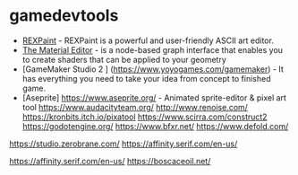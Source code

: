 # gamedevtools


- [REXPaint](http://www.gridsagegames.com/rexpaint/index.html) - REXPaint is a powerful and user-friendly ASCII art editor.
- [The Material Editor](https://docs.unrealengine.com/en-us/Engine/Rendering/Materials/Editor) -  is a node-based graph interface that enables you to create shaders that can be applied to your geometry
- [GameMaker Studio 2 ] (https://www.yoyogames.com/gamemaker) - It has everything you need to take your idea from concept to finished game.
- [Aseprite] https://www.aseprite.org/ - Animated sprite-editor & pixel art tool
https://www.audacityteam.org/
http://www.renoise.com/
https://kronbits.itch.io/pixatool 
https://www.scirra.com/construct2 
https://godotengine.org/
https://www.bfxr.net/
https://www.defold.com/

https://studio.zerobrane.com/
https://affinity.serif.com/en-us/

https://affinity.serif.com/en-us/
https://boscaceoil.net/
